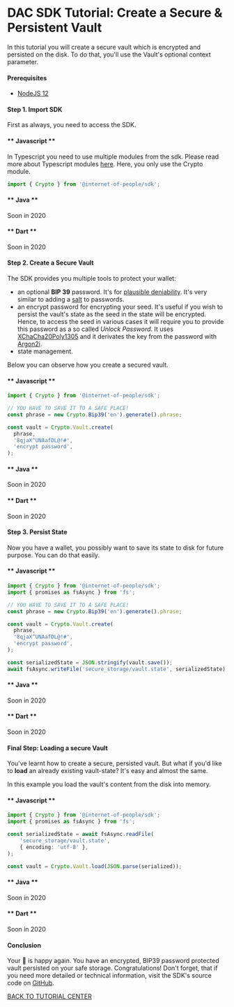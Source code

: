 # DAC SDK Tutorial: Create a Secure & Persistent Vault

In this tutorial you will create a secure vault which is encrypted and persisted on the disk. To do that, you'll use the Vault's optional context parameter.

#### Prerequisites

- [NodeJS 12](https://nodejs.org/en/)

#### Step 1. Import SDK

First as always, you need to access the SDK.

<!-- tabs:start -->

#### ** Javascript **

In Typescript you need to use multiple modules from the sdk. Please read more about Typescript modules [here](https://github.com/Internet-of-People/morpheus-ts/tree/master/packages/sdk#Modules).
Here, you only use the Crypto module.

```typescript
import { Crypto } from '@internet-of-people/sdk';
```

#### ** Java **

Soon in 2020

#### ** Dart **

Soon in 2020

<!-- tabs:end -->

#### Step 2. Create a Secure Vault

The SDK provides you multiple tools to protect your wallet:
- an optional **BIP 39** password. It's for [plausible deniability](https://en.wikipedia.org/wiki/Plausible_deniability). It's very similar to adding a <a href="https://en.wikipedia.org/wiki/Salt_(cryptography)" target="_blank">salt</a> to passwords.
- an encrypt password for encrypting your seed. It's useful if you wish to persist the vault's state as the seed in the state will be encrypted. Hence, to access the seed in various cases it will require you to provide this password as a so called *Unlock Password*. It uses [XChaCha20Poly1305](https://tools.ietf.org/html/draft-arciszewski-xchacha-03) and it derivates the key from the password with [Argon2i](https://en.wikipedia.org/wiki/Argon2).
- state management.


Below you can observe how you create a secured vault.

<!-- tabs:start -->

#### ** Javascript **

```typescript
import { Crypto } from '@internet-of-people/sdk';

// YOU HAVE TO SAVE IT TO A SAFE PLACE!
const phrase = new Crypto.Bip39('en').generate().phrase;

const vault = Crypto.Vault.create(
  phrase,
  '8qjaX^UNAafDL@!#',
  'encrypt password',
);
```

#### ** Java **

Soon in 2020

#### ** Dart **

Soon in 2020

<!-- tabs:end -->

#### Step 3. Persist State

Now you have a wallet, you possibly want to save its state to disk for future purpose. You can do that easily.

<!-- tabs:start -->

#### ** Javascript **

```typescript
import { Crypto } from '@internet-of-people/sdk';
import { promises as fsAsync } from 'fs';

// YOU HAVE TO SAVE IT TO A SAFE PLACE!
const phrase = new Crypto.Bip39('en').generate().phrase;

const vault = Crypto.Vault.create(
  phrase,
  '8qjaX^UNAafDL@!#',
  'encrypt password',
);

const serializedState = JSON.stringify(vault.save());
await fsAsync.writeFile('secure_storage/vault.state', serializedState);
```

#### ** Java **

Soon in 2020

#### ** Dart **

Soon in 2020

<!-- tabs:end -->

#### Final Step: Loading a secure Vault

You've learnt how to create a secure, persisted vault. But what if you'd like to **load** an already existing vault-state?
It's easy and almost the same.

<p>
    In this example you load the vault's content from the disk into memory.
</p>

<!-- tabs:start -->

#### ** Javascript **

```typescript
import { Crypto } from '@internet-of-people/sdk';
import { promises as fsAsync } from 'fs';

const serializedState = await fsAsync.readFile(
    'secure_storage/vault.state',
    { encoding: 'utf-8' },
);

const vault = Crypto.Vault.load(JSON.parse(serialized));
```

#### ** Java **

Soon in 2020

#### ** Dart **

Soon in 2020

<!-- tabs:end -->

#### Conclusion

Your 🦄 is happy again. You have an encrypted, BIP39 password protected vault persisted on your safe storage. Congratulations! Don't forget, that if you need more detailed or technical information, visit the SDK's source code on [GitHub](https://github.com/Internet-of-People/morpheus-ts/tree/master/packages/sdk).

<a href="/#/sdk/dac?id=tutorial-center" class="btn btn-sm btn-primary mt-5">BACK TO TUTORIAL CENTER</a>